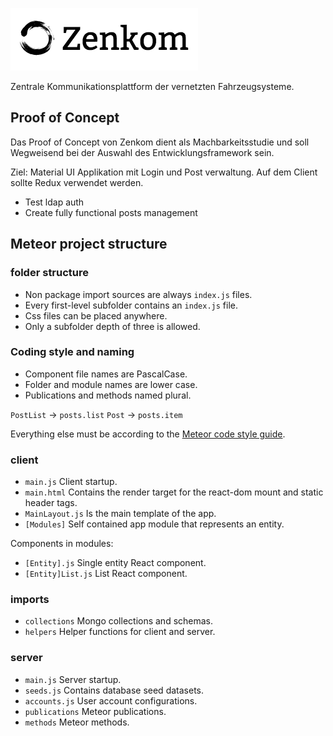 ![Zenkom](assets/logo.png)

Zentrale Kommunikationsplattform der vernetzten Fahrzeugsysteme.

## Proof of Concept

Das Proof of Concept von Zenkom dient als Machbarkeitsstudie und soll Wegweisend bei der Auswahl des Entwicklungsframework sein.

Ziel: Material UI Applikation mit Login und Post verwaltung. Auf dem Client sollte Redux verwendet werden.

* Test ldap auth
* Create fully functional posts management

## Meteor project structure

### folder structure

* Non package import sources are always `index.js` files.
* Every first-level subfolder contains an `index.js` file.
* Css files can be placed anywhere.
* Only a subfolder depth of three is allowed.

### Coding style and naming

* Component file names are PascalCase.
* Folder and module names are lower case.
* Publications and methods named plural.

`PostList` -> `posts.list`
`Post` -> `posts.item`

Everything else must be according to the [Meteor code style guide]( https://guide.meteor.com/code-style.html).

### client

* `main.js` Client startup.
* `main.html` Contains the render target for the react-dom mount and static header tags.
* `MainLayout.js` Is the main template of the app.
* `[Modules]` Self contained app module that represents an entity.

Components in modules:

* `[Entity].js` Single entity React component.
* `[Entity]List.js` List React component.

### imports

* `collections` Mongo collections and schemas.
* `helpers` Helper functions for client and server.

### server

* `main.js` Server startup.
* `seeds.js` Contains database seed datasets.
* `accounts.js` User account configurations.
* `publications` Meteor publications.
* `methods` Meteor methods.
